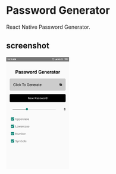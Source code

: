 # Password Generator
React Native Password Generator.

## screenshot
<img height='300' src="screenshot.jpeg" alt="React Navtive Password Generator - android app" />
